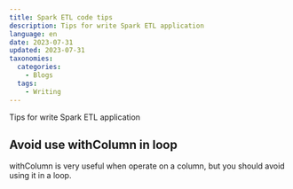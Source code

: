 ```yaml
---
title: Spark ETL code tips
description: Tips for write Spark ETL application 
language: en
date: 2023-07-31
updated: 2023-07-31
taxonomies:
  categories:
    - Blogs
  tags:
    - Writing
---
```


Tips for write Spark ETL application
<!-- more -->

## Avoid use withColumn in loop
withColumn is very useful when operate on a column, but you should avoid using it in a loop.




